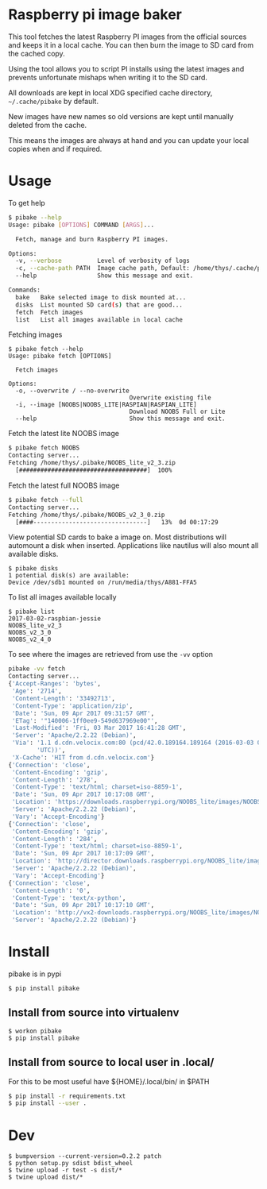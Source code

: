 # Raspberry pi image baker

This tool fetches the latest Raspberry PI images from the official sources and keeps it in a local cache.
You can then burn the image to SD card from the cached copy.

Using the tool allows you to script PI installs using the latest images and prevents unfortunate mishaps
when writing it to the SD card.

All downloads are kept in local XDG specified cache directory, `~/.cache/pibake` by default.

New images have new names so old versions are kept until manually deleted from the cache.

This means the images are always at hand and you can update your local copies
when and if required.


# Usage

To get help

``` bash
$ pibake --help
Usage: pibake [OPTIONS] COMMAND [ARGS]...

  Fetch, manage and burn Raspberry PI images.

Options:
  -v, --verbose          Level of verbosity of logs
  -c, --cache-path PATH  Image cache path, Default: /home/thys/.cache/pibake
  --help                 Show this message and exit.

Commands:
  bake   Bake selected image to disk mounted at...
  disks  List mounted SD card(s) that are good...
  fetch  Fetch images
  list   List all images available in local cache

```


Fetching images

```
$ pibake fetch --help
Usage: pibake fetch [OPTIONS]

  Fetch images

Options:
  -o, --overwrite / --no-overwrite
                                  Overwrite existing file
  -i, --image [NOOBS|NOOBS_LITE|RASPIAN|RASPIAN_LITE]
                                  Download NOOBS Full or Lite
  --help                          Show this message and exit.

```


Fetch the latest lite NOOBS image

``` bash
$ pibake fetch NOOBS
Contacting server...
Fetching /home/thys/.pibake/NOOBS_lite_v2_3.zip
  [####################################]  100%

```

Fetch the latest full NOOBS image

``` bash
$ pibake fetch --full
Contacting server...
Fetching /home/thys/.pibake/NOOBS_v2_3_0.zip
  [####--------------------------------]   13%  0d 00:17:29
```

View potential SD cards to bake a image on.
Most distributions will automount a disk when inserted. Applications like
nautilus will also mount all available disks.

```
$ pibake disks
1 potential disk(s) are available:
Device /dev/sdb1 mounted on /run/media/thys/A881-FFA5
```

To list all images available locally

```
$ pibake list
2017-03-02-raspbian-jessie
NOOBS_lite_v2_3
NOOBS_v2_3_0
NOOBS_v2_4_0
```

To see where the images are retrieved from use the `-vv` option


``` bash
pibake -vv fetch
Contacting server...
{'Accept-Ranges': 'bytes',
 'Age': '2714',
 'Content-Length': '33492713',
 'Content-Type': 'application/zip',
 'Date': 'Sun, 09 Apr 2017 09:31:57 GMT',
 'ETag': '"140006-1ff0ee9-549d637969e00"',
 'Last-Modified': 'Fri, 03 Mar 2017 16:41:28 GMT',
 'Server': 'Apache/2.2.22 (Debian)',
 'Via': '1.1 d.cdn.velocix.com:80 (pcd/42.0.189164.189164 (2016-03-03 08:58:06 '
        'UTC))',
 'X-Cache': 'HIT from d.cdn.velocix.com'}
{'Connection': 'close',
 'Content-Encoding': 'gzip',
 'Content-Length': '278',
 'Content-Type': 'text/html; charset=iso-8859-1',
 'Date': 'Sun, 09 Apr 2017 10:17:08 GMT',
 'Location': 'https://downloads.raspberrypi.org/NOOBS_lite/images/NOOBS_lite-2017-03-03/NOOBS_lite_v2_3.zip',
 'Server': 'Apache/2.2.22 (Debian)',
 'Vary': 'Accept-Encoding'}
{'Connection': 'close',
 'Content-Encoding': 'gzip',
 'Content-Length': '284',
 'Content-Type': 'text/html; charset=iso-8859-1',
 'Date': 'Sun, 09 Apr 2017 10:17:09 GMT',
 'Location': 'http://director.downloads.raspberrypi.org/NOOBS_lite/images/NOOBS_lite-2017-03-03/NOOBS_lite_v2_3.zip',
 'Server': 'Apache/2.2.22 (Debian)',
 'Vary': 'Accept-Encoding'}
{'Connection': 'close',
 'Content-Length': '0',
 'Content-Type': 'text/x-python',
 'Date': 'Sun, 09 Apr 2017 10:17:10 GMT',
 'Location': 'http://vx2-downloads.raspberrypi.org/NOOBS_lite/images/NOOBS_lite-2017-03-03/NOOBS_lite_v2_3.zip',
 'Server': 'Apache/2.2.22 (Debian)'}
```

# Install

pibake is in pypi


```
$ pip install pibake
```


## Install from source into virtualenv

```
$ workon pibake
$ pip install pibake
```


## Install from source to local user in .local/

For this to be most useful have ${HOME}/.local/bin/ in $PATH

``` bash
$ pip install -r requirements.txt
$ pip install --user .
```

# Dev

```
$ bumpversion --current-version=0.2.2 patch
$ python setup.py sdist bdist_wheel
$ twine upload -r test -s dist/*
$ twine upload dist/*
```

